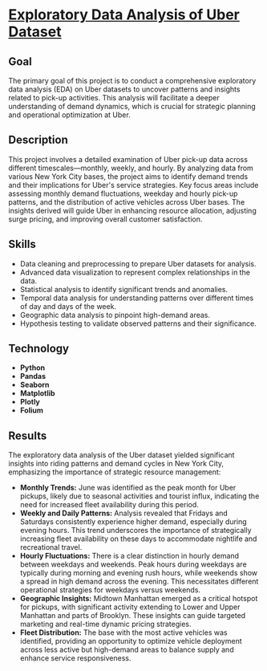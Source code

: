 <h1><a href="https://github.com/YelyzavetaBen/Project3/blob/main/Uber%20Analysis.ipynb">Exploratory Data Analysis of Uber Dataset</a></h1>

<h2>Goal</h2>
The primary goal of this project is to conduct a comprehensive exploratory data analysis (EDA) on Uber datasets to uncover patterns and insights related to pick-up activities. This analysis will facilitate a deeper understanding of demand dynamics, which is crucial for strategic planning and operational optimization at Uber.


<h2>Description</h2>
This project involves a detailed examination of Uber pick-up data across different timescales—monthly, weekly, and hourly. By analyzing data from various New York City bases, the project aims to identify demand trends and their implications for Uber's service strategies. Key focus areas include assessing monthly demand fluctuations, weekday and hourly pick-up patterns, and the distribution of active vehicles across Uber bases. The insights derived will guide Uber in enhancing resource allocation, adjusting surge pricing, and improving overall customer satisfaction.


<h2>Skills</h2>

- Data cleaning and preprocessing to prepare Uber datasets for analysis.
- Advanced data visualization to represent complex relationships in the data.
- Statistical analysis to identify significant trends and anomalies.
- Temporal data analysis for understanding patterns over different times of day and days of the week.
- Geographic data analysis to pinpoint high-demand areas.
- Hypothesis testing to validate observed patterns and their significance.

<h2>Technology</h2>

- <b>Python</b> 
- <b>Pandas</b>
- <b>Seaborn</b> 
- <b>Matplotlib</b>
- <b>Plotly</b>
- <b>Folium</b>


<h2>Results</h2>
The exploratory data analysis of the Uber dataset yielded significant insights into riding patterns and demand cycles in New York City, emphasizing the importance of strategic resource management:

- <b>Monthly Trends:</b> June was identified as the peak month for Uber pickups, likely due to seasonal activities and tourist influx, indicating the need for increased fleet availability during this period.
- <b>Weekly and Daily Patterns:</b> Analysis revealed that Fridays and Saturdays consistently experience higher demand, especially during evening hours. This trend underscores the importance of strategically increasing fleet availability on these days to accommodate nightlife and recreational travel.
- <b>Hourly Fluctuations:</b> There is a clear distinction in hourly demand between weekdays and weekends. Peak hours during weekdays are typically during morning and evening rush hours, while weekends show a spread in high demand across the evening. This necessitates different operational strategies for weekdays versus weekends.
- <b>Geographic Insights:</b> Midtown Manhattan emerged as a critical hotspot for pickups, with significant activity extending to Lower and Upper Manhattan and parts of Brooklyn. These insights can guide targeted marketing and real-time dynamic pricing strategies.
- <b>Fleet Distribution:</b> The base with the most active vehicles was identified, providing an opportunity to optimize vehicle deployment across less active but high-demand areas to balance supply and enhance service responsiveness.




<!--
 ```diff
- text in red
+ text in green
! text in orange
# text in gray
@@ text in purple (and bold)@@
```
--!>
